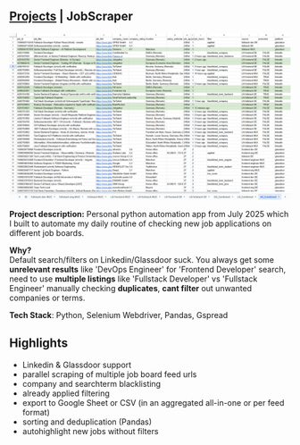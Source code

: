 ## [Projects](/portfolio/) | JobScraper

<img src="../images/jobscraper/home.png"/>

**Project description:** Personal python automation app from July 2025 which I built to automate my daily routine of checking new job applications on different job boards.

**Why?**<br>
Default search/filters on Linkedin/Glassdoor suck.
You always get some **unrelevant results** like 'DevOps Engineer' for 'Frontend Developer' search, need to use **multiple listings** like 'Fullstack Developer' vs 'Fullstack Engineer' manually checking **duplicates**, **cant filter** out unwanted companies or terms.

**Tech Stack**: Python, Selenium Webdriver, Pandas, Gspread

## Highlights
- Linkedin & Glassdoor support
- parallel scraping of multiple job board feed urls
- company and searchterm blacklisting
- already applied filtering
- export to Google Sheet or CSV (in an aggregated all-in-one or per feed format)
- sorting and deduplication (Pandas)
- autohighlight new jobs without filters